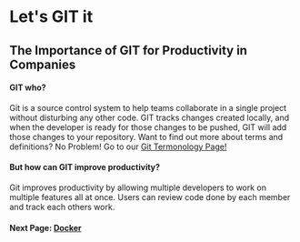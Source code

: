 # Let's GIT it
## The Importance of GIT for Productivity in Companies 

#### GIT who? 

Git is a source control system to help teams collaborate in a single project without disturbing any other code. GIT tracks changes created locally, and when the developer is ready for those changes to be pushed, GIT will add those changes to your repository. Want to find out more about terms and definitions? No Problem! Go to our [Git Termonology Page!](http://google.com "Get Termonology")




#### But how can GIT improve productivity?

Git improves productivity by allowing multiple developers to work on multiple features all at once. Users can review code done by each member and track each others work. 




#### Next Page: [Docker](https://github.com/vfm2/is601-miniproject/blob/main/dockerPage.md)

## 